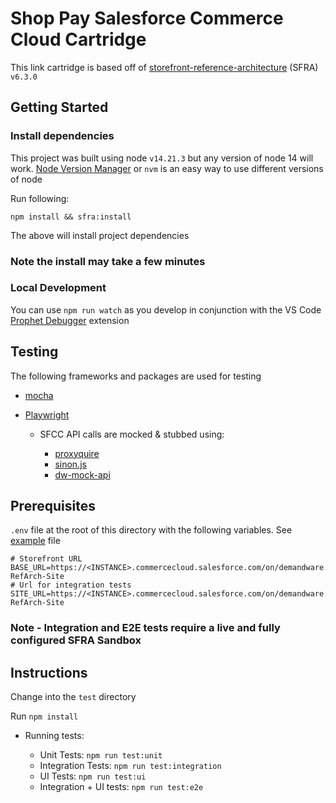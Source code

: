 # Shop Pay Salesforce Commerce Cloud Cartridge

This link cartridge is based off of [storefront-reference-architecture](https://github.com/SalesforceCommerceCloud/storefront-reference-architecture) (SFRA) `v6.3.0`

## Getting Started

### Install dependencies

This project was built using node `v14.21.3` but any version of node 14 will work. [Node Version Manager](https://github.com/nvm-sh/nvm) or `nvm` is an easy way to use different versions of node

Run following:

`npm install && sfra:install`

The above will install project dependencies

### Note the install may take a few minutes

### Local Development

You can use `npm run watch` as you develop in conjunction with the VS Code [Prophet Debugger](https://marketplace.visualstudio.com/items?itemName=SqrTT.prophet) extension

## Testing

The following frameworks and packages are used for testing

 - [mocha](https://mochajs.org/)
 - [Playwright](https://playwright.dev/)

    - SFCC API calls are mocked & stubbed using:

        - [proxyquire](https://github.com/thlorenz/proxyquire)
        - [sinon.js](https://sinonjs.org/)
        - [dw-mock-api](https://github.com/SalesforceCommerceCloud/dw-api-mock)


## Prerequisites

`.env` file at the root of this directory with the following variables. See [example](test/env.example) file

```
# Storefront URL
BASE_URL=https://<INSTANCE>.commercecloud.salesforce.com/on/demandware.store/Sites-RefArch-Site
# Url for integration tests
SITE_URL=https://<INSTANCE>.commercecloud.salesforce.com/on/demandware.store/Sites-RefArch-Site
```

### Note - Integration and E2E tests require a live and fully configured SFRA Sandbox

## Instructions

Change into the `test` directory

Run  `npm install`

- Running tests:

    - Unit Tests: `npm run test:unit`
    - Integration Tests: `npm run test:integration`
    - UI Tests: `npm run test:ui`
    - Integration + UI tests: `npm run test:e2e`

